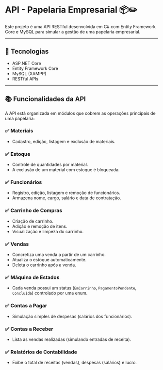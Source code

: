 # API - Papelaria Empresarial 📦✏️

Este projeto é uma API RESTful desenvolvida em C# com Entity Framework Core e MySQL para simular a gestão de uma papelaria empresarial.

---

## 🔧 Tecnologias

- ASP.NET Core
- Entity Framework Core
- MySQL (XAMPP)
- RESTful APIs

---

## 📚 Funcionalidades da API

A API está organizada em módulos que cobrem as operações principais de uma papelaria:

### ✅ Materiais
- Cadastro, edição, listagem e exclusão de materiais.

### ✅ Estoque
- Controle de quantidades por material.
- A exclusão de um material com estoque é bloqueada.

### ✅ Funcionários
- Registro, edição, listagem e remoção de funcionários.
- Armazena nome, cargo, salário e data de contratação.

### ✅ Carrinho de Compras
- Criação de carrinho.
- Adição e remoção de itens.
- Visualização e limpeza do carrinho.

### ✅ Vendas
- Concretiza uma venda a partir de um carrinho.
- Atualiza o estoque automaticamente.
- Deleta o carrinho após a venda.

### ✅ Máquina de Estados
- Cada venda possui um status (`EmCarrinho`, `PagamentoPendente`, `Concluída`) controlado por uma enum.

### ✅ Contas a Pagar
- Simulação simples de despesas (salários dos funcionários).

### ✅ Contas a Receber
- Lista as vendas realizadas (simulando entradas de receita).

### ✅ Relatórios de Contabilidade
- Exibe o total de receitas (vendas), despesas (salários) e lucro.
